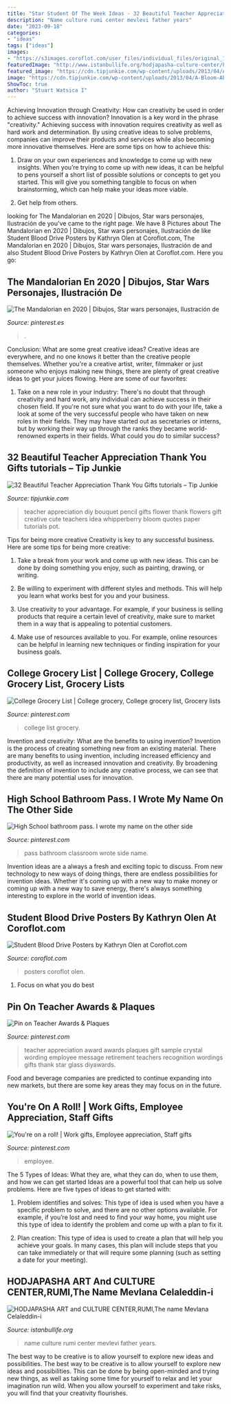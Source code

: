 ```yaml
---
title: "Star Student Of The Week Ideas - 32 Beautiful Teacher Appreciation Thank You Gifts tutorials – Tip Junkie"
description: "Name culture rumi center mevlevi father years"
date: "2023-09-18"
categories:
- "ideas"
tags: ["ideas"]
images:
- "https://s3images.coroflot.com/user_files/individual_files/original_167907_Rjp6NCo0MzYvJaZfz8cuNtnBQ.jpg"
featuredImage: "http://www.istanbullife.org/hodjapasha-culture-center/hodjapasha-dervish-show5-small.jpg"
featured_image: "https://cdn.tipjunkie.com/wp-content/uploads/2013/04/A-Bloom-Above-the-Rest-1024x864.jpg"
image: "https://cdn.tipjunkie.com/wp-content/uploads/2013/04/A-Bloom-Above-the-Rest-1024x864.jpg"
ShowToc: true
author: "Stuart Watsica I"
---
```



Achieving Innovation through Creativity: How can creativity be used in order to achieve success with innovation?
Innovation is a key word in the phrase "creativity." Achieving success with innovation requires creativity as well as hard work and determination. By using creative ideas to solve problems, companies can improve their products and services while also becoming more innovative themselves. Here are some tips on how to achieve this: 
1. Draw on your own experiences and knowledge to come up with new insights. When you’re trying to come up with new ideas, it can be helpful to pens yourself a short list of possible solutions or concepts to get you started. This will give you something tangible to focus on when brainstorming, which can help make your ideas more viable. 

2. Get help from others.

	

		
looking for The Mandalorian en 2020 | Dibujos, Star wars personajes, Ilustración de you've came to the right page. We have 8 Pictures about The Mandalorian en 2020 | Dibujos, Star wars personajes, Ilustración de like Student Blood Drive Posters by Kathryn Olen at Coroflot.com, The Mandalorian en 2020 | Dibujos, Star wars personajes, Ilustración de and also Student Blood Drive Posters by Kathryn Olen at Coroflot.com. Here you go:
		
    
## The Mandalorian En 2020 | Dibujos, Star Wars Personajes, Ilustración De

<img loading=lazy src="https://i.pinimg.com/736x/45/a7/73/45a773b2a1ca624060409b587036f7df.jpg" onerror="this.onerror=null;this.src='https://tse2.mm.bing.net/th?id=OIP.nyIjIeWjDwrqTsCbLtXiqwHaKd&amp;pid=15.1';" alt="The Mandalorian en 2020 | Dibujos, Star wars personajes, Ilustración de">

_Source: pinterest.es_

>. 

	

Conclusion: What are some great creative ideas?
Creative ideas are everywhere, and no one knows it better than the creative people themselves. Whether you're a creative artist, writer, filmmaker or just someone who enjoys making new things, there are plenty of great creative ideas to get your juices flowing. Here are some of our favorites: 
1. Take on a new role in your industry: There's no doubt that through creativity and hard work, any individual can achieve success in their chosen field. If you're not sure what you want to do with your life, take a look at some of the very successful people who have taken on new roles in their fields. They may have started out as secretaries or interns, but by working their way up through the ranks they became world-renowned experts in their fields. What could you do to similar success? 


    
## 32 Beautiful Teacher Appreciation Thank You Gifts tutorials – Tip Junkie

<img loading=lazy src="https://cdn.tipjunkie.com/wp-content/uploads/2013/04/A-Bloom-Above-the-Rest-1024x864.jpg" onerror="this.onerror=null;this.src='https://tse1.mm.bing.net/th?id=OIP.VtwqIeawIq3jEqHI7n6ynQHaGP&amp;pid=15.1';" alt="32 Beautiful Teacher Appreciation Thank You Gifts tutorials – Tip Junkie">

_Source: tipjunkie.com_

>teacher appreciation diy bouquet pencil gifts flower thank flowers gift creative cute teachers idea whipperberry bloom quotes paper tutorials pot. 

	

Tips for being more creative
Creativity is key to any successful business. Here are some tips for being more creative:
1. Take a break from your work and come up with new ideas. This can be done by doing something you enjoy, such as painting, drawing, or writing.

2. Be willing to experiment with different styles and methods. This will help you learn what works best for you and your business.

3. Use creativity to your advantage. For example, if your business is selling products that require a certain level of creativity, make sure to market them in a way that is appealing to potential customers.

4. Make use of resources available to you. For example, online resources can be helpful in learning new techniques or finding inspiration for your business goals.


    
## College Grocery List | College Grocery, College Grocery List, Grocery Lists

<img loading=lazy src="https://i.pinimg.com/736x/60/d7/22/60d72219b3c18096519b698ed03311be.jpg" onerror="this.onerror=null;this.src='https://tse4.mm.bing.net/th?id=OIP.2l3iFpYl4Q8jP4A8LB0CNQHaKd&amp;pid=15.1';" alt="College Grocery List | College grocery, College grocery list, Grocery lists">

_Source: pinterest.com_

>college list grocery. 

	

Invention and creativity: What are the benefits to using invention?
Invention is the process of creating something new from an existing material. There are many benefits to using invention, including increased efficiency and productivity, as well as increased innovation and creativity. By broadening the definition of invention to include any creative process, we can see that there are many potential uses for innovation.

    
## High School Bathroom Pass. I Wrote My Name On The Other Side

<img loading=lazy src="https://i.pinimg.com/736x/6d/e1/9f/6de19f86de91df70be24d8f04dbb05c4.jpg" onerror="this.onerror=null;this.src='https://tse4.mm.bing.net/th?id=OIP._wmdz9o9-iHP3uK8tlfAeQHaJ3&amp;pid=15.1';" alt="High School bathroom pass. I wrote my name on the other side">

_Source: pinterest.com_

>pass bathroom classroom wrote side name. 

	

Invention ideas are a always a fresh and exciting topic to discuss. From new technology to new ways of doing things, there are endless possibilities for invention ideas. Whether it's coming up with a new way to make money or coming up with a new way to save energy, there's always something interesting to explore in the world of invention ideas.

    
## Student Blood Drive Posters By Kathryn Olen At Coroflot.com

<img loading=lazy src="https://s3images.coroflot.com/user_files/individual_files/original_167907_Rjp6NCo0MzYvJaZfz8cuNtnBQ.jpg" onerror="this.onerror=null;this.src='https://tse4.mm.bing.net/th?id=OIP.n6Zu7z5N-CBC78sBikFaRAHaLc&amp;pid=15.1';" alt="Student Blood Drive Posters by Kathryn Olen at Coroflot.com">

_Source: coroflot.com_

>posters coroflot olen. 

	

1. Focus on what you do best

    
## Pin On Teacher Awards &amp; Plaques

<img loading=lazy src="https://i.pinimg.com/736x/36/1f/de/361fde6fd4c32252a1c2e2e641ea8e1e--teacher-appreciation-gifts-black-crystals.jpg" onerror="this.onerror=null;this.src='https://tse3.mm.bing.net/th?id=OIP.tgfijBXF1ybi79IkG6LAVgHaJ_&amp;pid=15.1';" alt="Pin on Teacher Awards &amp; Plaques">

_Source: pinterest.com_

>teacher appreciation award awards plaques gift sample crystal wording employee message retirement teachers recognition wordings gifts thank star glass diyawards. 

	

Food and beverage companies are predicted to continue expanding into new markets, but there are some key areas they may focus on in the future.

    
## You&#039;re On A Roll! | Work Gifts, Employee Appreciation, Staff Gifts

<img loading=lazy src="https://i.pinimg.com/736x/9e/f3/4c/9ef34c3f8b735ab230de4e2fe33bdf99--employee-appreciation-gifts-employee-gifts.jpg" onerror="this.onerror=null;this.src='https://tse3.mm.bing.net/th?id=OIP.Bu8Svb-_Vkvzn4pXq5jRKwHaLI&amp;pid=15.1';" alt="You&#039;re on a roll! | Work gifts, Employee appreciation, Staff gifts">

_Source: pinterest.com_

>employee. 

	

The 5 Types of Ideas: What they are, what they can do, when to use them, and how we can get started
Ideas are a powerful tool that can help us solve problems. Here are five types of ideas to get started with:
1. Problem identifies and solves: This type of idea is used when you have a specific problem to solve, and there are no other options available. For example, if you’re lost and need to find your way home, you might use this type of idea to identify the problem and come up with a plan to fix it.

2. Plan creation: This type of idea is used to create a plan that will help you achieve your goals. In many cases, this plan will include steps that you can take immediately or that will require some planning (such as setting a date for your meeting).


    
## HODJAPASHA ART And CULTURE CENTER,RUMI,The Name Mevlana Celaleddin-i

<img loading=lazy src="http://www.istanbullife.org/hodjapasha-culture-center/hodjapasha-dervish-show5-small.jpg" onerror="this.onerror=null;this.src='https://tse1.mm.bing.net/th?id=OIP.cCmWC8-Sw_OqaBG1V3oXNwAAAA&amp;pid=15.1';" alt="HODJAPASHA ART and CULTURE CENTER,RUMI,The name Mevlana Celaleddin-i">

_Source: istanbullife.org_

>name culture rumi center mevlevi father years. 

	

The best way to be creative is to allow yourself to explore new ideas and possibilities.
The best way to be creative is to allow yourself to explore new ideas and possibilities. This can be done by being open-minded and trying new things, as well as taking some time for yourself to relax and let your imagination run wild. When you allow yourself to experiment and take risks, you will find that your creativity flourishes.

